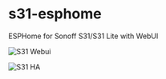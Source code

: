 # s31-esphome
ESPHome for Sonoff S31/S31 Lite with WebUI

![S31 Webui](https://projects.raylee930.com/s31-esphome/webui.png)

![S31 HA](https://projects.raylee930.com/s31-esphome/Home-Assistant.png)